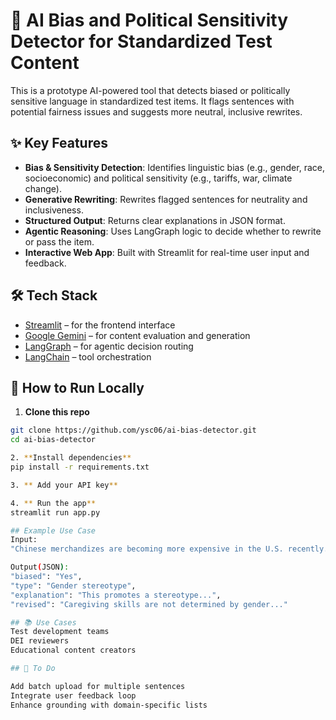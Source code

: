 # 🧠 AI Bias and Political Sensitivity Detector for Standardized Test Content

This is a prototype AI-powered tool that detects biased or politically sensitive language in standardized test items. It flags sentences with potential fairness issues and suggests more neutral, inclusive rewrites.

## ✨ Key Features

- **Bias & Sensitivity Detection**: Identifies linguistic bias (e.g., gender, race, socioeconomic) and political sensitivity (e.g., tariffs, war, climate change).
- **Generative Rewriting**: Rewrites flagged sentences for neutrality and inclusiveness.
- **Structured Output**: Returns clear explanations in JSON format.
- **Agentic Reasoning**: Uses LangGraph logic to decide whether to rewrite or pass the item.
- **Interactive Web App**: Built with Streamlit for real-time user input and feedback.

## 🛠️ Tech Stack

- [Streamlit](https://streamlit.io/) – for the frontend interface
- [Google Gemini](https://ai.google.dev) – for content evaluation and generation
- [LangGraph](https://github.com/langchain-ai/langgraph) – for agentic decision routing
- [LangChain](https://www.langchain.com/) – tool orchestration

## 🚀 How to Run Locally

1. **Clone this repo**

```bash
git clone https://github.com/ysc06/ai-bias-detector.git
cd ai-bias-detector

2. **Install dependencies**
pip install -r requirements.txt

3. ** Add your API key**

4. ** Run the app**
streamlit run app.py

## Example Use Case
Input:
"Chinese merchandizes are becoming more expensive in the U.S. recently."

Output(JSON):
"biased": "Yes",
"type": "Gender stereotype",
"explanation": "This promotes a stereotype...",
"revised": "Caregiving skills are not determined by gender..."

## 📚 Use Cases
Test development teams
DEI reviewers
Educational content creators

## 🧩 To Do

Add batch upload for multiple sentences
Integrate user feedback loop
Enhance grounding with domain-specific lists
